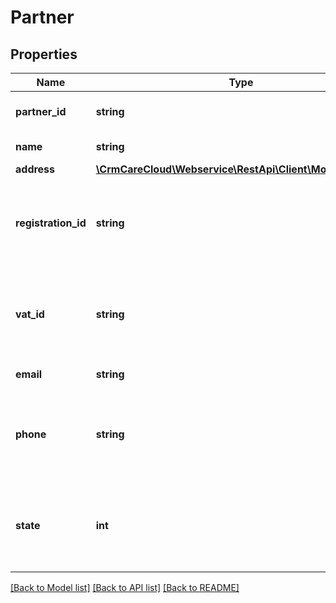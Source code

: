 # Partner

## Properties
Name | Type | Description | Notes
------------ | ------------- | ------------- | -------------
**partner_id** | **string** | The unique id of the company | [optional] 
**name** | **string** | Name of the company | 
**address** | [**\CrmCareCloud\Webservice\RestApi\Client\Model\Address**](Address.md) |  | [optional] 
**registration_id** | **string** | Company registration number. National Registration unique id for the company. | [optional] 
**vat_id** | **string** | VAT registration number. Value Added Tax unique id for the company. | [optional] 
**email** | **string** | Email of the company | [optional] 
**phone** | **string** | Phone number of the company with international prefix (420000000) | [optional] 
**state** | **int** | State of the partner *Possible values are: 0 - deleted / 1- active / 2 - non active* | [optional] 

[[Back to Model list]](../../README.md#documentation-for-models) [[Back to API list]](../../README.md#documentation-for-api-endpoints) [[Back to README]](../../README.md)

